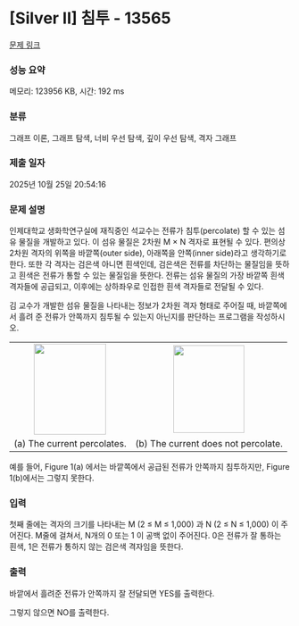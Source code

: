 # [Silver II] 침투 - 13565 

[문제 링크](https://www.acmicpc.net/problem/13565) 

### 성능 요약

메모리: 123956 KB, 시간: 192 ms

### 분류

그래프 이론, 그래프 탐색, 너비 우선 탐색, 깊이 우선 탐색, 격자 그래프

### 제출 일자

2025년 10월 25일 20:54:16

### 문제 설명

<p>인제대학교 생화학연구실에 재직중인 석교수는 전류가 침투(percolate) 할 수 있는 섬유 물질을 개발하고 있다. 이 섬유 물질은 2차원 M × N 격자로 표현될 수 있다. 편의상 2차원 격자의 위쪽을 바깥쪽(outer side), 아래쪽을 안쪽(inner side)라고 생각하기로 한다. 또한 각 격자는 검은색 아니면 흰색인데, 검은색은 전류를 차단하는 물질임을 뜻하고 흰색은 전류가 통할 수 있는 물질임을 뜻한다. 전류는 섬유 물질의 가장 바깥쪽 흰색 격자들에 공급되고, 이후에는 상하좌우로 인접한 흰색 격자들로 전달될 수 있다.</p>

<p>김 교수가 개발한 섬유 물질을 나타내는 정보가 2차원 격자 형태로 주어질 때, 바깥쪽에서 흘려 준 전류가 안쪽까지 침투될 수 있는지 아닌지를 판단하는 프로그램을 작성하시오.</p>

<table class="table" style="width:100%">
	<tbody>
		<tr>
			<td style="text-align:center"><img alt="" src="" style="height:163px; width:129px"></td>
			<td style="text-align:center"><img alt="" src="" style="height:157px; width:127px"></td>
		</tr>
		<tr>
			<td style="text-align:center">(a) The current percolates.</td>
			<td style="text-align:center">(b) The current does not percolate.</td>
		</tr>
	</tbody>
</table>

<p>예를 들어, Figure 1(a) 에서는 바깥쪽에서 공급된 전류가 안쪽까지 침투하지만, Figure 1(b)에서는 그렇지 못한다.</p>

### 입력 

 <p>첫째 줄에는 격자의 크기를 나타내는  M (2 ≤ M ≤ 1,000) 과 N (2 ≤ N ≤ 1,000) 이 주어진다. M줄에 걸쳐서, N개의 0 또는 1 이 공백 없이 주어진다. 0은 전류가 잘 통하는 흰색, 1은 전류가 통하지 않는 검은색 격자임을 뜻한다.</p>

### 출력 

 <p>바깥에서 흘려준 전류가 안쪽까지 잘 전달되면 YES를 출력한다.</p>

<p>그렇지 않으면 NO를 출력한다.</p>

